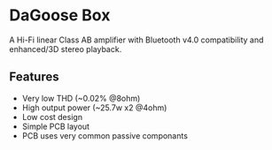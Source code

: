 # DaGoose Box
A Hi-Fi linear Class AB amplifier with Bluetooth v4.0 compatibility and enhanced/3D stereo playback.

## Features
- Very low THD (~0.02% @8ohm)
- High output power (~25.7w x2 @4ohm)
- Low cost design
- Simple PCB layout
- PCB uses very common passive componants

